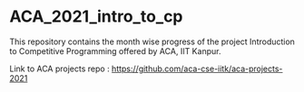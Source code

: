 # ACA_2021_intro_to_cp

This repository contains the month wise progress of the project Introduction to Competitive Programming offered by ACA, IIT Kanpur. 

Link to ACA projects repo : https://github.com/aca-cse-iitk/aca-projects-2021
